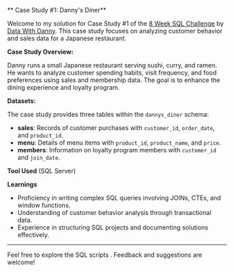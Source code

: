 ** Case Study #1: Danny's Diner**

Welcome to my solution for Case Study #1 of the [8 Week SQL Challenge](https://8weeksqlchallenge.com/case-study-1/) by [Data With Danny](https://www.datawithdanny.com/). This case study focuses on analyzing customer behavior and sales data for a Japanese restaurant.

**Case Study Overview:**

Danny runs a small Japanese restaurant serving sushi, curry, and ramen. He wants to analyze customer spending habits, visit frequency, and food preferences using sales and membership data. The goal is to enhance the dining experience and loyalty program.

**Datasets:**

The case study provides three tables within the `dannys_diner` schema:

- **sales**: Records of customer purchases with `customer_id`, `order_date`, and `product_id`.
- **menu**: Details of menu items with `product_id`, `product_name`, and `price`.
- **members**: Information on loyalty program members with `customer_id` and `join_date`.

**Tool Used**   (SQL Server)

 **Learnings**
 
- Proficiency in writing complex SQL queries involving JOINs, CTEs, and window functions.
- Understanding of customer behavior analysis through transactional data.
- Experience in structuring SQL projects and documenting solutions effectively.

---
Feel free to explore the SQL scripts . Feedback and suggestions are welcome!


